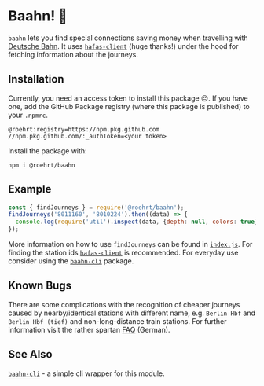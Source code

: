 # Baahn! 🚂

`baahn` lets you find special connections saving money
when travelling with [Deutsche Bahn](https://bahn.de).
It uses [`hafas-client`] (huge thanks!) under the hood for
fetching information about the journeys.

## Installation
Currently, you need an access token to install this package 😔.
If you have one, add the GitHub Package registry (where this package
is published) to your `.npmrc`.
```
@roehrt:registry=https://npm.pkg.github.com
//npm.pkg.github.com/:_authToken=<your token>
```

Install the package with:
```shell
npm i @roehrt/baahn
```

## Example

```javascript
const { findJourneys } = require('@roehrt/baahn');
findJourneys('8011160', '8010224').then((data) => {
  console.log(require('util').inspect(data, {depth: null, colors: true}))
});
```

More information on how to use `findJourneys` can be found in [`index.js`](index.js).
For finding the station ids [`hafas-client`] is recommended.
For everyday use consider using the [`baahn-cli`] package.

## Known Bugs
There are some complications with the recognition of cheaper journeys
caused by nearby/identical stations with different name, e.g. `Berlin Hbf`
and `Berlin Hbf (tief)` and non-long-distance train stations. For further information visit the rather
spartan [FAQ](https://baahn.vercel.app/faq) (German).

## See Also

[`baahn-cli`] - a simple cli wrapper for this module.

[`hafas-client`]: https://github.com/public-transport/hafas-client
[`baahn-cli`]: https://github.com/roehrt/baahn-cli
